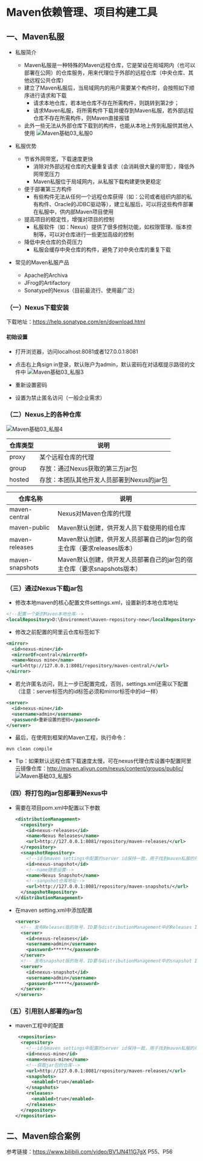 # Maven依赖管理、项目构建工具

## 一、Maven私服

* 私服简介
  * Maven私服是一种特殊的Maven远程仓库，它是架设在局域网内（也可以部署在公网）的仓库服务，用来代理位于外部的远程仓库（中央仓库、其他远程公共仓库）
  * 建立了Maven私服后，当局域网内的用户需要某个构件时，会按照如下顺序进行请求和下载
    * 请求本地仓库，若本地仓库不存在所需构件，则跳转到第2步；
    * 请求Maven私服，将所需构件下载并缓存到Maven私服，若外部远程仓库不存在所需构件，则Maven直接报错
  * 此外一些无法从外部仓库下载到的构件，也能从本地上传到私服供其他人使用
    ![Maven基础03_私服0](image/Maven%E5%9F%BA%E7%A1%8003_%E7%A7%81%E6%9C%8D/1709967298017.png)  

* 私服优势
  * 节省外网带宽，下载速度更快
    * 消除对外部远程仓库的大量重复请求（会消耗很大量的带宽），降低外网带宽压力
    * Maven私服位于局域网内，从私服下载构建更快更稳定
  * 便于部署第三方构件
    * 有些构件无法从任何一个远程仓库获得（如：公司或者组织内部的私有构件、Oracle的JDBC驱动等），建立私服后，可以将这些构件部署在私服中，供内部Maven项目使用
  * 提高项目的稳定性，增强对项目的控制
    * 私服软件（如：Nexus）提供了很多控制功能，如权限管理、版本控制等，可以对仓库进行一些更加高级的控制
  * 降低中央仓库的负荷压力
    * 私服会缓存中央仓库的构件，避免了对中央仓库的重复下载

* 常见的Maven私服产品
  * Apache的Archiva
  * JFrog的Artifactory
  * Sonatype的Nexus（目前最流行、使用最广泛）

### （一）Nexus下载安装

下载地址：<https://help.sonatype.com/en/download.html>

#### 初始设置

* 打开浏览器，访问localhost:8081或者127.0.0.1:8081
* 点击右上角sign in登录，默认账户为admin，默认密码在对话框提示路径的文件中
  ![Maven基础03_私服3](image/Maven%E5%9F%BA%E7%A1%8003_%E7%A7%81%E6%9C%8D/1709969484305.png)  

* 重新设置密码
* 设置为禁止匿名访问（一般企业需求）

### （二）Nexus上的各种仓库

![Maven基础03_私服4](image/Maven%E5%9F%BA%E7%A1%8003_%E7%A7%81%E6%9C%8D/1709970116024.png)  

|仓库类型|说明|
|-|-|
|proxy|某个远程仓库的代理|
|group|存放：通过Nexus获取的第三方jar包|
|hosted|存放：本团队其他开发人员部署到Nexus的jar包|

|仓库名称|说明|
|-|-|
|maven-central|Nexus对Maven仓库的代理|
|maven-public|Maven默认创建，供开发人员下载使用的组仓库|
|maven-releases|Maven默认创建，供开发人员部署自己的jar包的宿主仓库（要求releases版本）|
|maven-snapshots|Maven默认创建，供开发人员部署自己的jar包的宿主仓库（要求snapshots版本）|

### （三）通过Nexus下载jar包

* 修改本地maven的核心配置文件settings.xml，设置新的本地仓库地址

```xml
<!--配置一个新的Maven本地仓库-->
<localRepository>D:\Environment\maven-repository-new</localRepository>
```

* 修改之前配置的阿里云仓库标签如下

```xml
<mirror>
  <id>nexus-mine</id>
  <mirrorOf>central</mirrorOf>
  <name>Nexus mine</name>
  <url>http://127.0.0.1:8081/repository/maven-central/</url>
</mirror>
```

* 若允许匿名访问，则上一步已配置完成，否则，settings.xml还需以下配置（注意：server标签内的id标签必须和mirror标签中的id一样）

```xml
<server>
  <id>nexus-mine</id>
  <username>admin</username>
  <password>重新设置的密码</password>
</server>
```

* 最后，在使用到框架的Maven工程，执行命令：

```terminal
mvn clean compile
```

* Tip：如果默认远程仓库下载速度太慢，可在nexus代理仓库设置中配置阿里云镜像仓库：<http://maven.aliyun.com/nexus/content/groups/public/>
  ![Maven基础03_私服5](image/Maven%E5%9F%BA%E7%A1%8003_%E7%A7%81%E6%9C%8D/1709979471753.png)  

### （四）将打包的jar包部署到Nexus中

* 需要在项目pom.xml中配置以下参数

  ```xml
  <distributionManagement>
    <repository>
      <id>nexus-releases</id>
      <name>Nexus Releases</name>
      <url>http://127.0.0.1:8081/repository/maven-releases/</url>
    </repository>
    <snapshotRepository>
      <!--id与maven settings中配置的server id保持一致，用于找到maven私服的用户名与密码，获取私服访问权限-->
      <id>nexus-snapshot</id>
      <!--name随意设置-->
      <name>Nexus Snapshot</name>
      <!--sanpshot仓库地址-->
      <url>http://127.0.0.1:8081/repository/maven-snapshots/</url>
    </snapshotRepository>
  </distributionManagement>
  ```

* 在maven setting.xml中添加配置

  ```xml
  <servers>
    <!-- 发布Releases版的账号，ID要与distributionManagement中的Releases ID一致 -->
    <server>
      <id>nexus-releases</id>
      <username>admin</username>
      <password>******</password>
    </server>
    <!-- 发布snapshot版的账号，ID要与distributionManagement中的snapshot ID一致 -->
    <server>
      <id>nexus-snapshot</id>
      <username>admin</username>
      <password>******</password>
    </server>
  </servers>
  ```

### （五）引用别人部署的jar包

* maven工程中的配置

  ```xml
   <repositories>
    <repository>
      <!--id与maven settings中配置的server id保持一致，用于找到maven私服的用户名与密码，获取私服访问权限-->
      <id>nexus-mine</id>
      <name>nexus-mine</name>
      <!--获取jar包的仓库-->
      <url>http://127.0.0.1:8081/repository/maven-releases/</url>
      <snapshots>
        <enabled>true</enabled>
      </snapshots>
      <releases>
        <enabled>true</enabled>
      </releases>
    </repository>
  </repositories>
  ```

## 二、Maven综合案例

参考链接：<https://www.bilibili.com/video/BV1JN411G7gX> P55、P56
